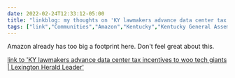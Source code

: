 ```yaml
---
date: 2022-02-24T12:33:12-05:00
title: "linkblog: my thoughts on 'KY lawmakers advance data center tax incentives to woo tech giants | Lexington Herald Leader'"
tags: ["link","Communities","Amazon","Kentucky","Kentucky General Assembly"]
---
```

Amazon already has too big a footprint here. Don't feel great about this.
 
[link to 'KY lawmakers advance data center tax incentives to woo tech giants | Lexington Herald Leader'](https://www.kentucky.com/news/politics-government/article258676228.html)
